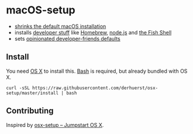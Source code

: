 # macOS-setup

- [shrinks the default macOS installation](lib/shrink.sh)
- installs [developer stuff](lib/install.sh) like [Homebrew](http://brew.sh/), [node.js](https://nodejs.org/) and [the Fish Shell](http://fishshell.com/)
- sets [opinionated developer-friends defaults](lib/defaults.sh)

## Install

You need [OS X](http://www.apple.com/osx/) to install this. [Bash](http://de.wikipedia.org/wiki/Bash_%28Shell%29) is required, but already bundled with OS X.

```shell
curl -sSL https://raw.githubusercontent.com/derhuerst/osx-setup/master/install | bash
```



## Contributing

Inspired by [osx-setup – Jumpstart OS X](https://github.com/derhuerst/osx-setup/issues).
